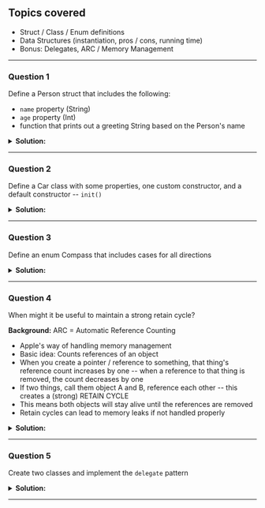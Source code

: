 ## Topics covered
* Struct / Class / Enum definitions
* Data Structures (instantiation, pros / cons, running time)
* Bonus: Delegates, ARC / Memory Management
--------

### Question 1
Define a Person struct that includes the following:
* `name` property (String)
* `age` property (Int)  
* function that prints out a greeting String based on the Person's name

<details>
 <summary><strong>Solution:</strong></summary>

 ```Swift
 struct Person {
   let name: String
   let age: Int

   func greeting() {
     print("Hello, \(name)")
   }
 }
 ```
</details>

--------

### Question 2
Define a Car class with some properties, one custom constructor, and a default constructor -- `init()`

<details>
 <summary><strong>Solution:</strong></summary>

 ```Swift
 class Car {
   let model: String
   let year: Int

   init() {
     model = ""
     year = 0
   }

   init(model: String, year: Int) {
     model = model
     year =  year
   }
 }
 ```
</details>

--------

### Question 3
Define an enum Compass that includes cases for all directions

<details>
 <summary><strong>Solution:</strong></summary>

 ```Swift
 enum Compass {
   case north, east, south, west
 }
 ```
</details>

--------

### Question 4
When might it be useful to maintain a strong retain cycle?

**Background:**
ARC = Automatic Reference Counting
* Apple's way of handling memory management
* Basic idea: Counts references of an object
* When you create a pointer / reference to something, that thing's reference count increases by one -- when a reference to that thing is removed, the count decreases by one
* If two things, call them object A and B, reference each other -- this creates a (strong) RETAIN CYCLE
* This means both objects will stay alive until the references are removed
* Retain cycles can lead to memory leaks if not handled properly

<details>
 <summary><strong>Solution:</strong></summary>

It might be useful to maintain a strong retain cycle when an operation should outlive the entity that initiated it.

</details>

--------

### Question 5
Create two classes and implement the `delegate` pattern

<details>
 <summary><strong>Solution:</strong></summary>

 Step 1: Create two structs
 ```Swift
 struct A {}

 struct B {}
 ```

 Step 2: Create a protocol delegate for one of the classes and write simple method signature for delegate to implement
 ```Swift
 protocol ADelegate {
   func someDelegateFunc()
 }
 ```

 Step 3: Create a delegate property on A with a method that will call the delegate function
 ```Swift
 struct A {
   var delegate: ADelegate?

   func delegatedMethod() {
     print("Here")
     delegate?.someDelegateFunc()
   }
 }
 ```

 Step 4: Inherit the protocol on the correct class -- put a print statement here to test
 ```Swift
   struct B: ADelegate {
     func someDelegateFunc() {
       print("Inside delegate")
     }
   }
 ```

 Step 5: Create instances of these classes and set the delegate of the proper class
 ```Swift
 var a = A()
 let b = B()

 a.delegate = b
 ```

 Step 6: Call the function on the parent (the class that doesn't inherit the protocol)
 ```Swift
 a.delegatedMethod()
 ```
</details>

--------
